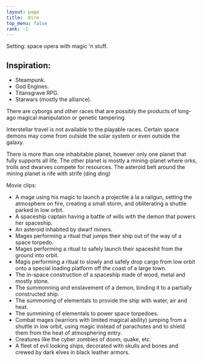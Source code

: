 ```yaml
---
layout: page
title:  Dire
top_menu: false
rank: -1
---
```


Setting: space opera with magic 'n stuff.

## Inspiration:
* Steampunk.
* God Engines.
* Titansgrave RPG.
* Starwars (mostly the alliance).


There are cyborgs and other races that are possibly the products of
long-ago magical manipulation or genetic tampering.

Interstellar travel is not available to the playable races.
Certain space demons may come from outside the solar system
or even outside the galaxy.

There is more than one inhabitable planet, however only one
planet that fully supports all life. The other planet is mostly
a mining-planet where orks, trolls and dwarves compete for resources.
The asteroid belt around the mining planet is rife with strife (ding ding)

Movie clips:

* A mage using his magic to launch a projectile á la a railgun,
  setting the atmosphere on fire, creating a small storm, and obliterating
  a shuttle parked in low orbit.
* A spaceship captain having a battle of wills with the demon that powers her spaceship.
* An asteroid inhabited by dwarf miners.
* Mages performing a ritual that jumps their ship out of the way of a space torpedo.
* Mages performing a ritual to safely launch their spaceshit from the ground into orbit.
* Magis performing a ritual to slowly and safely drop cargo from low orbit onto a
  special loading platform off the coast of a large town.
* The in-space construction of a spaceship made of wood, metal and mostly stone.
* The summonning and enslavement of a demon, binding it to a partially constructed ship.
* The summoning of elementals to provide the ship with water, air and heat.
* The summining of elementals to power space torpedoes.
* Combat mages (warriors with limited magical ability) jumping
  from a shuttle in low orbit, using magic instead of parachutes
  and to shield them from the heat of atmosphering entry.
* Creatures like the cyber zombies of doom, quake, etc.
* A fleet of evil looking ships, decorated with skulls and bones and crewed by dark elves in black leather armors.
